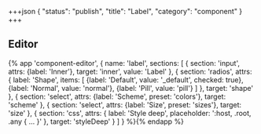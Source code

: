 +++json
{
  "status": "publish",
  "title": "Label",
  "category": "component"
}
+++

## Editor

{%
  app 'component-editor', {
    name: 'label',
    sections: [
      {
        section: 'input',
        attrs: {label: 'Inner'},
        target: 'inner',
        value: 'Label'
      },
      {
        section: 'radios',
        attrs: {
          label: 'Shape',
          items: [
            {label: 'Default', value: '_default', checked: true},
            {label: 'Normal', value: 'normal'},
            {label: 'Pill', value: 'pill'}
          ]
        },
        target: 'shape'
      },
      {
        section: 'select',
        attrs: {label: 'Scheme', preset: 'colors'},
        target: 'scheme'
      },
      {
        section: 'select',
        attrs: {label: 'Size', preset: 'sizes'},
        target: 'size'
      },
      {
        section: 'css',
        attrs: {
          label: 'Style deep',
          placeholder: ':host, .root, .any { ... }'
        },
        target: 'styleDeep'
      }
    ]
  }
%}{% endapp %}
